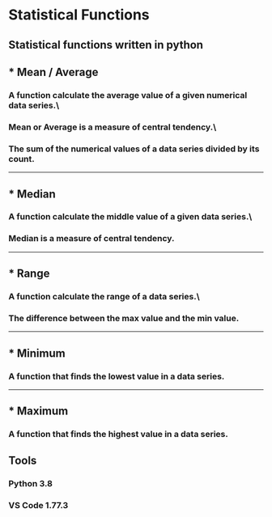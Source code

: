 # Statistical Functions
Statistical functions written in python
---

## * Mean / Average
### A function calculate the average value of a given numerical data series.\
### Mean or Average is a measure of central tendency.\
### The sum of the numerical values of a data series divided by its count.
---

## * Median
### A function calculate the middle value of a given data series.\
### Median is a measure of central tendency.
---

## * Range
### A function calculate the range of a data series.\
### The difference between the max value and the min value.
---

## * Minimum
### A function that finds the lowest value in a data series.
---

## * Maximum
### A function that finds the highest value in a data series.

## Tools
### Python 3.8
### VS Code 1.77.3
